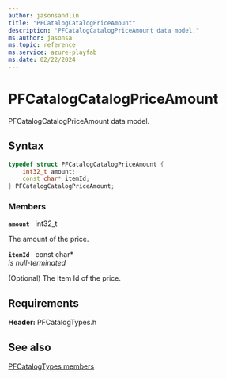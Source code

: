```yaml
---
author: jasonsandlin
title: "PFCatalogCatalogPriceAmount"
description: "PFCatalogCatalogPriceAmount data model."
ms.author: jasonsa
ms.topic: reference
ms.service: azure-playfab
ms.date: 02/22/2024
---
```


# PFCatalogCatalogPriceAmount  

PFCatalogCatalogPriceAmount data model.  

## Syntax  
  
```cpp
typedef struct PFCatalogCatalogPriceAmount {  
    int32_t amount;  
    const char* itemId;  
} PFCatalogCatalogPriceAmount;  
```
  
### Members  
  
**`amount`** &nbsp; int32_t  
  
The amount of the price.
  
**`itemId`** &nbsp; const char*  
*is null-terminated*  
  
(Optional) The Item Id of the price.
  
  
## Requirements  
  
**Header:** PFCatalogTypes.h
  
## See also  
[PFCatalogTypes members](../pfcatalogtypes_members.md)  

  
  
